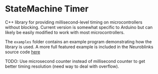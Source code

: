 StateMachine Timer
===========
C++ library for providing millisecond-level timing on microcontrollers without blocking. Current version is somewhat specific to Arduino but can likely be easily modified to work with most microcontrollers.

The `examples` folder contains an example program demonstrating how the library is used. A more full featured example is included in the Neuroblinks source code [here](https://github.com/sheiney/neuroblinks/tree/master/private/firmware)

TODO: Use microsecond counter instead of millisecond counter to get better timing resolution (need way to deal with overflow). 
